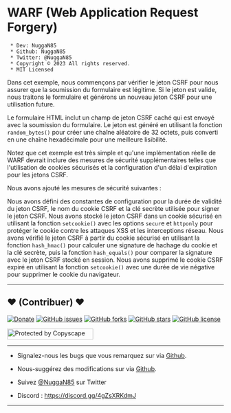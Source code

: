 # WARF (Web Application Request Forgery)

```
 * Dev: NuggaN85
 * Github: NuggaN85
 * Twitter: @NuggaN85
 * Copyright © 2023 All rights reserved.
 * MIT Licensed
```
 
Dans cet exemple, nous commençons par vérifier le jeton CSRF pour nous assurer que la soumission du formulaire est légitime. Si le jeton est valide, nous traitons le formulaire et générons un nouveau jeton CSRF pour une utilisation future.

Le formulaire HTML inclut un champ de jeton CSRF caché qui est envoyé avec la soumission du formulaire. Le jeton est généré en utilisant la fonction `random_bytes()` pour créer une chaîne aléatoire de 32 octets, puis converti en une chaîne hexadécimale pour une meilleure lisibilité.

Notez que cet exemple est très simple et qu'une implémentation réelle de WARF devrait inclure des mesures de sécurité supplémentaires telles que l'utilisation de cookies sécurisés et la configuration d'un délai d'expiration pour les jetons CSRF.
 
Nous avons ajouté les mesures de sécurité suivantes :

Nous avons défini des constantes de configuration pour la durée de validité du jeton CSRF, le nom du cookie CSRF et la clé secrète utilisée pour signer le jeton CSRF.
Nous avons stocké le jeton CSRF dans un cookie sécurisé en utilisant la fonction `setcookie()` avec les options `secur`e et `httponly` pour protéger le cookie contre les attaques XSS et les interceptions réseau.
Nous avons vérifié le jeton CSRF à partir du cookie sécurisé en utilisant la fonction `hash_hmac()` pour calculer une signature de hachage du cookie et la clé secrète, puis la fonction `hash_equals()` pour comparer la signature avec le jeton CSRF stocké en session.
Nous avons supprimé le cookie CSRF expiré en utilisant la fonction `setcookie()` avec une durée de vie négative pour supprimer le cookie du navigateur.

--------------------------------------------------------------------------------------------------------------------------------------

## <strong>❤️</strong> (Contribuer) <strong>❤️</strong>

[![Donate](https://img.shields.io/badge/paypal-donate-yellow.svg?style=flat)](https://www.paypal.me/nuggan85) [![GitHub issues](https://img.shields.io/github/issues/NuggaN85/Warf)](https://github.com/NuggaN85/Warf/issues) [![GitHub forks](https://img.shields.io/github/forks/NuggaN85/Warf)](https://github.com/NuggaN85/Warf/network) [![GitHub stars](https://img.shields.io/github/stars/NuggaN85/Warf)](https://github.com/NuggaN85/Warf/stargazers) [![GitHub license](https://img.shields.io/github/license/NuggaN85/Warf)](https://github.com/NuggaN85/Warf)

<a target="_blank" href="http://www.copyscape.com/"><img src="http://banners.copyscape.com/img/copyscape-banner-white-200x25.png" width="200" height="25" border="0" alt="Protected by Copyscape" title="Protected by Copyscape Plagiarism Checker - Do not copy content from this page." /></a>

--------------------------------------------------------------------------------------------------------------------------------------

- Signalez-nous les bugs que vous remarquez sur via [Github](https://github.com/NuggaN85/Warf/issues/).

- Nous-suggérez des modifications sur via [Github](https://github.com/NuggaN85/Warf/issues/).

- Suivez [@NuggaN85](https://twitter.com/NuggaN85) sur Twitter

- Discord : https://discord.gg/4gZsXRKdmJ

--------------------------------------------------------------------------------------------------------------------------------------
